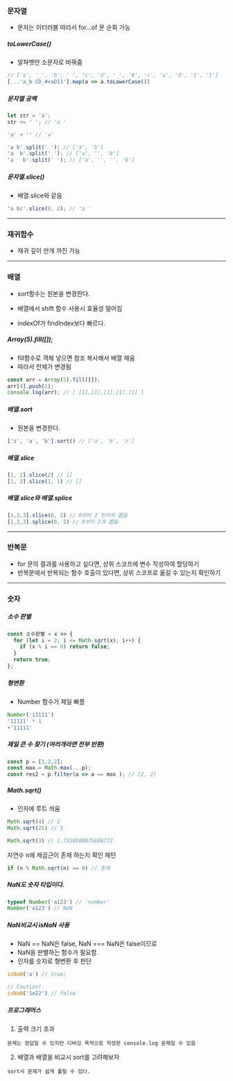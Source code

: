 ### 문자열

- 문자는 이터러블 따라서 for...of 문 순회 가능

##### toLowerCase()

- 알파벳만 소문자로 바꿔줌  
``` javascript
// ['a', '_', 'b', ' ', 'c', 'd', '_', '#', '<', 'a', 'd', '1', '1']
[...'a_b CD_#<aD11'].map(a => a.toLowerCase())
```

##### 문자열 공백
``` javascript
let str = 'a';
str += ' '; // 'a '

'a' + '' // 'a'
```

```javascript
'a b'.split(' '); // ['a', 'b']
'a  b'.split(' '); // ['a', '', 'b']
'a   b'.split(' '); // ['a', '', '', 'b']
```
##### 문자열.slice()
- 배열.slice와 같음
``` javascript
'a bc'.slice(0, 2); // 'a '
```

- - -
### 재귀함수 
- 재귀 깊이 만개 까진 가능

- - -
### 배열
- sort함수는 원본을 변경한다. 

- 배열에서 shift 함수 사용시 효율성 떨어짐
- indexOf가 findIndex보다 빠르다. 
##### Array(5).fill([]);
- fill함수로 객체 넣으면 참조 복사해서 배열 채움
- 따라서 전체가 변경됨
``` javascript
const arr = Array(5).fill([]);
arr[4].push(1);
console.log(arr); // [ [1],[1],[1],[1],[1] ]
```

##### 배열.sort
- 원본을 변경한다.

``` javascript
['z', 'a', 'b'].sort() // ['a', 'b', 'z']
```
##### 배열.slice
``` javascript
[1, 2].slice(2) // []
[1, 2].slice(1, 1) // []
```
##### 배열.slice와 배열.splice
``` javascript 
[1,2,3].slice(0, 2) // 0부터 2 전까지 뽑음
[1,2,3].splice(0, 2) // 0부터 2개 뽑음 
```

- - -
### 반복문
- for 문의 결과를 사용하고 싶다면, 상위 스코프에 변수 작성하여 할당하기
- 반복문에서 반복되는 함수 호출이 있다면, 상위 스코프로 옮길 수 있는지 확인하기

- - -
### 숫자

##### 소수 판별
``` javascript
const 소수판별 = x => { 
  for (let i = 2; i <= Math.sqrt(x); i++) {
    if (x % i == 0) return false;
  }
  return true;
};
```
##### 형변환
- Number 함수가 제일 빠름 
``` javascript
Number('11111') 
'11111' * 1
+'11111'
```

##### 제일 큰 수 찾기 (여러개라면 전부 반환)
``` javascript
const p = [1,2,2];
const max = Math.max(...p);
const res2 = p.filter(a => a == max ); // [2, 2]
```

##### Math.sqrt()
- 인자에 루트 씌움
``` javascript
Math.sqrt(4) // 2
Math.sqrt(25) // 5

Math.sqrt(3) // 1.7320508075688772
```

자연수 n에 제곱근이 존재 하는지 확인 패턴
``` javascript
if (n % Math.sqrt(n) == 0) // 존재 
```

##### NaN도 숫자 타입이다. 
``` javascript 
typeof Number('a123') // 'number'
Number('a123') // NaN
```

##### NaN비교시 isNaN 사용
- NaN == NaN은 false, NaN === NaN은 false이므로
- NaN을 판별하는 함수가 필요함.
- 인자를 숫자로 형변환 후 판단
``` javascript
isNaN('a') // true;

// Caution! 
isNaN('1e22') // false 
```

##### 프로그래머스
1. 출력 크기 초과
```
문제는 정답일 수 있지만 디버깅 목적으로 작성한 console.log 문제일 수 있음
```
2. 배열과 배열을 비교시 sort를 고려해보자 
``` 
sort시 문제가 쉽게 풀릴 수 있다.
```